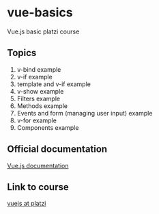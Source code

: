 # vue-basics
Vue.js basic platzi course

## Topics
1. v-bind example
2. v-if example
3. template and v-if example
4. v-show example
5. Filters example
6. Methods example
7. Events and form (managing user input) example
8. v-for example
9. Components example

## Official documentation
[Vue.js documentation](https://vuejs.org/v2/guide/)

## Link to course
[vuejs at platzi](https://platzi.com/clases/vuejs/)

